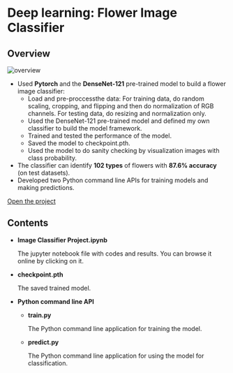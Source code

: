 # Deep learning: Flower Image Classifier
## Overview
![overview](https://github.com/ztx0617/Data_Science_Projects/blob/master/pictures/deep_learning_overview.png)

- Used **Pytorch** and the **DenseNet-121** pre-trained model to build a flower image classifier:
	- Load and pre-proccessthe data: For training data, do random scaling, cropping, and flipping and then do normalization of RGB channels. For testing data, do resizing and normalization only.
	- Used the DenseNet-121 pre-trained model and defined my own classifier to build the model framework.
	- Trained and tested the performance of the model.
	- Saved the model to checkpoint.pth.
	- Used the model to do sanity checking by visualization images with class probability.
- The classifier can identify **102 types** of flowers with **87.6% accuracy** (on test datasets). 
- Developed two Python command line APIs for training models and making predictions.

[Open the project](https://github.com/ztx0617/Data_Science_Projects/blob/master/Machine%20leanring/Flower%20Image%20Classifier/Image%20Classifier%20Project.ipynb)

## Contents
* **Image Classifier Project.ipynb**

	The jupyter notebook file with codes and results. You can browse it online by clicking on it.
* **checkpoint.pth**

	The saved trained model.

* **Python command line API**
	* **train.py**
	
		The Python command line application for training the model.
	* **predict.py**
	
		The Python command line application for using the model for classification.